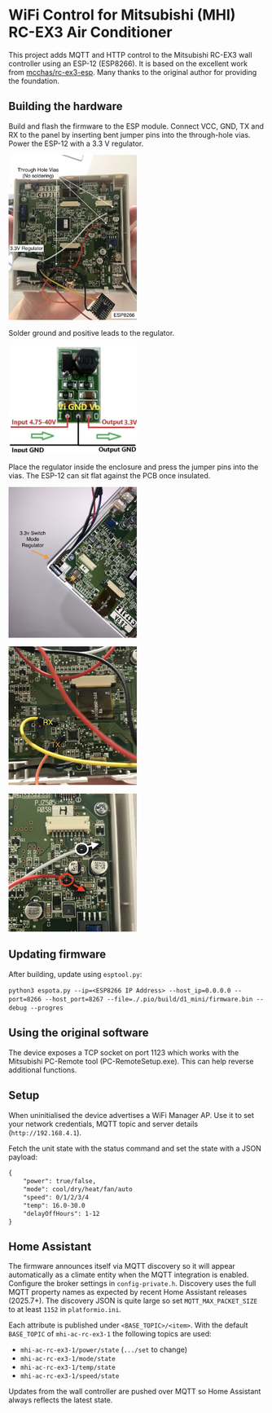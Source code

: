 # WiFi Control for Mitsubishi (MHI) RC-EX3 Air Conditioner

This project adds MQTT and HTTP control to the Mitsubishi RC-EX3 wall controller using an ESP-12 (ESP8266). It is based on the excellent work from [mcchas/rc-ex3-esp](https://github.com/mcchas/rc-ex3-esp). Many thanks to the original author for providing the foundation.

## Building the hardware

Build and flash the firmware to the ESP module. Connect VCC, GND, TX and RX to the panel by inserting bent jumper pins into the through-hole vias. Power the ESP-12 with a 3.3&nbsp;V regulator.

[<img src="images/rc3-overview.png" width=50%/>](image.png)

Solder ground and positive leads to the regulator.

[<img src="images/buck.png" width=50%/>](image.png)

Place the regulator inside the enclosure and press the jumper pins into the vias. The ESP-12 can sit flat against the PCB once insulated.

[<img src="images/rc3-regulator-placement.png" width=50%/>](image.png)

[<img src="images/rc3-ttl-uart.png" width=50%/>](image.png)

[<img src="images/rc3-regulator-power.png" width=50%/>](image.png)

## Updating firmware

After building, update using `esptool.py`:

`python3 espota.py --ip=<ESP8266 IP Address> --host_ip=0.0.0.0 --port=8266 --host_port=8267 --file=./.pio/build/d1_mini/firmware.bin --debug --progres`

## Using the original software

The device exposes a TCP socket on port 1123 which works with the Mitsubishi PC-Remote tool (PC-RemoteSetup.exe). This can help reverse additional functions.

## Setup

When uninitialised the device advertises a WiFi Manager AP. Use it to set your network credentials, MQTT topic and server details (`http://192.168.4.1`).

Fetch the unit state with the status command and set the state with a JSON payload:

```
{
    "power": true/false,
    "mode": cool/dry/heat/fan/auto
    "speed": 0/1/2/3/4
    "temp": 16.0-30.0
    "delayOffHours": 1-12
}
```

## Home Assistant

The firmware announces itself via MQTT discovery so it will appear automatically as a climate entity when the MQTT integration is enabled. Configure the broker settings in `config-private.h`.
Discovery uses the full MQTT property names as expected by recent Home Assistant releases (2025.7+). The discovery JSON is quite large so set `MQTT_MAX_PACKET_SIZE` to at least `1152` in `platformio.ini`.

Each attribute is published under `<BASE_TOPIC>/<item>`. With the default `BASE_TOPIC` of `mhi-ac-rc-ex3-1` the following topics are used:

- `mhi-ac-rc-ex3-1/power/state` (`.../set` to change)
- `mhi-ac-rc-ex3-1/mode/state`
- `mhi-ac-rc-ex3-1/temp/state`
- `mhi-ac-rc-ex3-1/speed/state`

Updates from the wall controller are pushed over MQTT so Home Assistant always reflects the latest state.
